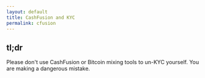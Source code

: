 ```yaml
---
layout: default
title: CashFusion and KYC
permalink: cfusion
---
```


## tl;dr

Please don't use CashFusion or Bitcoin mixing tools to un-KYC yourself. 
You are making a dangerous mistake.

## 
